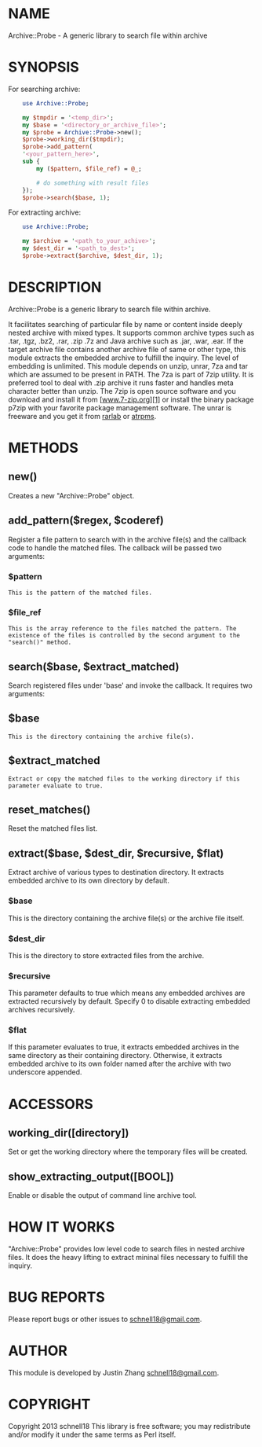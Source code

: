 # NAME
Archive::Probe - A generic library to search file within archive

# SYNOPSIS

For searching archive:
````perl
    use Archive::Probe;

    my $tmpdir = '<temp_dir>';
    my $base = '<directory_or_archive_file>';
    my $probe = Archive::Probe->new();
    $probe->working_dir($tmpdir);
    $probe->add_pattern(
	'<your_pattern_here>',
	sub {
	    my ($pattern, $file_ref) = @_;

	    # do something with result files
    });
    $probe->search($base, 1);
````

For extracting archive:
````perl
    use Archive::Probe;

    my $archive = '<path_to_your_achive>';
    my $dest_dir = '<path_to_dest>';
    $probe->extract($archive, $dest_dir, 1);
````

# DESCRIPTION

Archive::Probe is a generic library to search file within archive.

It facilitates searching of particular file by name or content inside
deeply nested archive with mixed types. It supports common archive
types such as .tar, .tgz, .bz2, .rar, .zip .7z and Java archive such
as .jar, .war, .ear. If the target archive file contains another
archive file of same or other type, this module extracts the embedded
archive to fulfill the inquiry. The level of embedding is unlimited.
This module depends on unzip, unrar, 7za and tar which are assumed to
be present in PATH. The 7za is part of 7zip utility. It is preferred
tool to deal with .zip archive it runs faster and handles meta
character better than unzip. The 7zip is open source software and you
download and install it from [www.7-zip.org][1] or install the binary
package p7zip with your favorite package management software. The
unrar is freeware and you get it from [rarlab][2] or [atrpms][3].


# METHODS

## new()
Creates a new "Archive::Probe" object.

## add_pattern($regex, $coderef)
Register a file pattern to search with in the archive file(s) and the
callback code to handle the matched files. The callback will be passed
two arguments:

### $pattern
    This is the pattern of the matched files.

### $file_ref
    This is the array reference to the files matched the pattern. The
    existence of the files is controlled by the second argument to the
    "search()" method.

## search($base, $extract_matched)
Search registered files under 'base' and invoke the callback. It
requires two arguments:
## $base
    This is the directory containing the archive file(s).

## $extract_matched
    Extract or copy the matched files to the working directory if this
    parameter evaluate to true.

## reset_matches()
Reset the matched files list.

## extract($base, $dest_dir, $recursive, $flat)
Extract archive of various types to destination directory. It extracts
 embedded archive to its own directory by default.

### $base
This is the directory containing the archive file(s) or the archive
file itself.

### $dest_dir
This is the directory to store extracted files from the archive.

### $recursive
This parameter defaults to true which means any embedded archives are
extracted recursively by default. Specify 0 to disable extracting
embedded archives recursively.

### $flat
If this parameter evaluates to true, it extracts embedded archives in
the same directory as their containing directory. Otherwise, it extracts
embedded archive to its own folder named after the archive with two
underscore appended.

# ACCESSORS

## working_dir([directory])
Set or get the working directory where the temporary files will be
created.

## show_extracting_output([BOOL])
Enable or disable the output of command line archive tool.

# HOW IT WORKS

"Archive::Probe" provides low level code to search files in nested
archive files. It does the heavy lifting to extract mininal files
necessary to fulfill the inquiry.

# BUG REPORTS

Please report bugs or other issues to <schnell18@gmail.com>.

# AUTHOR

This module is developed by Justin Zhang <schnell18@gmail.com>.

# COPYRIGHT

Copyright 2013 schnell18
This library is free software; you may redistribute and/or modify it
under the same terms as Perl itself.

[1]: http://www.7-zip.org "7zip official site"
[2]: http://www.rarlab.com/rar_add.htm "RAR Lab download page"
[3]: http://atrpms.net/ "ATrpms"
